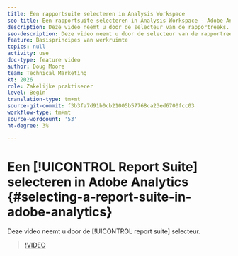```yaml
---
title: Een rapportsuite selecteren in Analysis Workspace
seo-title: Een rapportsuite selecteren in Analysis Workspace - Adobe Analytics
description: Deze video neemt u door de selecteur van de rapportreeks.
seo-description: Deze video neemt u door de selecteur van de rapportreeks. - Adobe Analytics
feature: Basisprincipes van werkruimte
topics: null
activity: use
doc-type: feature video
author: Doug Moore
team: Technical Marketing
kt: 2026
role: Zakelijke praktiserer
level: Begin
translation-type: tm+mt
source-git-commit: f3b3fa7d91b0cb21005b57768ca23ed6700fcc03
workflow-type: tm+mt
source-wordcount: '53'
ht-degree: 3%

---
```



# Een [!UICONTROL Report Suite] selecteren in Adobe Analytics {#selecting-a-report-suite-in-adobe-analytics}

Deze video neemt u door de [!UICONTROL report suite] selecteur.

>[!VIDEO](https://video.tv.adobe.com/v/23967/?quality=12)
